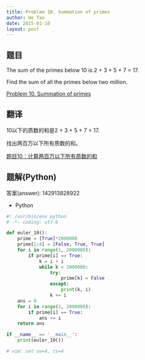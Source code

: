 ```yaml
---
title: Problem 10. Summation of primes
author: He Tao
date: 2015-01-10
layout: post
---
```


## 题目
The sum of the primes below 10 is 2 + 3 + 5 + 7 = 17.

Find the sum of all the primes below two million.

[Problem 10. Summation of primes](https://projecteuler.net/problem=10 "Problem 10")
<!--more-->
## 翻译
10以下的质数的和是2 + 3 + 5 + 7 = 17.

找出两百万以下所有质数的和。

[题目10：计算两百万以下所有质数的和](http://pe.spiritzhang.com/index.php/2011-05-11-09-44-54/11-10 "题目10")

## 题解(Python)

答案(answer): 142913828922

+ Python

```python
#! /usr/bin/env python
# -*- coding: utf-8

def euler_10():
    prime = [True]*2000000
    prime[1:4] = [False, True, True]
    for i in range(1, 2000000):
        if prime[i] == True:
            k = i + i
            while k < 2000000:
                try:
                    prime[k] = False
                except:
                    print(k, i)
                k += i
    ans = 0
    for i in range(1, 2000000):
        if prime[i] == True:
            ans += i
    return ans

if __name__ == '__main__':
    print(euler_10())

# vim: set sw=4, ts=4
```

